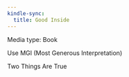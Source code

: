 ```yaml
---
kindle-sync:
  title: Good Inside
---
```

Media type: Book

Use MGI (Most Generous Interpretation)

Two Things Are True
